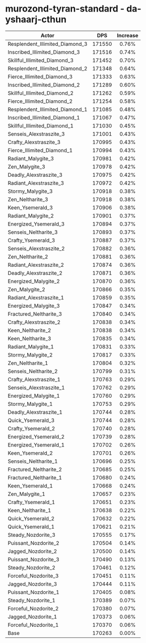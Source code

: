 # murozond-tyran-standard - da-yshaarj-cthun
| Actor | DPS | Increase |
|---|:---:|:---:|
|Resplendent_Illimited_Diamond_3|171550|0.76%|
|Inscribed_Illimited_Diamond_3|171516|0.74%|
|Skillful_Illimited_Diamond_3|171452|0.70%|
|Resplendent_Illimited_Diamond_2|171348|0.64%|
|Fierce_Illimited_Diamond_3|171333|0.63%|
|Inscribed_Illimited_Diamond_2|171289|0.60%|
|Skillful_Illimited_Diamond_2|171262|0.59%|
|Fierce_Illimited_Diamond_2|171254|0.58%|
|Resplendent_Illimited_Diamond_1|171085|0.48%|
|Inscribed_Illimited_Diamond_1|171067|0.47%|
|Skillful_Illimited_Diamond_1|171030|0.45%|
|Senseis_Alexstraszite_3|171001|0.43%|
|Crafty_Alexstraszite_3|170995|0.43%|
|Fierce_Illimited_Diamond_1|170994|0.43%|
|Radiant_Malygite_3|170981|0.42%|
|Zen_Malygite_3|170978|0.42%|
|Deadly_Alexstraszite_3|170975|0.42%|
|Radiant_Alexstraszite_3|170972|0.42%|
|Stormy_Malygite_3|170918|0.38%|
|Zen_Neltharite_3|170918|0.38%|
|Keen_Ysemerald_3|170906|0.38%|
|Radiant_Malygite_2|170901|0.37%|
|Energized_Ysemerald_3|170894|0.37%|
|Senseis_Neltharite_3|170893|0.37%|
|Crafty_Ysemerald_3|170887|0.37%|
|Senseis_Alexstraszite_2|170882|0.36%|
|Zen_Neltharite_2|170881|0.36%|
|Radiant_Alexstraszite_2|170874|0.36%|
|Deadly_Alexstraszite_2|170871|0.36%|
|Energized_Malygite_2|170870|0.36%|
|Zen_Malygite_2|170866|0.35%|
|Radiant_Alexstraszite_1|170859|0.35%|
|Energized_Malygite_3|170847|0.34%|
|Fractured_Neltharite_3|170840|0.34%|
|Crafty_Alexstraszite_2|170838|0.34%|
|Keen_Neltharite_2|170838|0.34%|
|Keen_Neltharite_3|170835|0.34%|
|Radiant_Malygite_1|170831|0.33%|
|Stormy_Malygite_2|170817|0.33%|
|Zen_Neltharite_1|170804|0.32%|
|Senseis_Neltharite_2|170799|0.31%|
|Crafty_Alexstraszite_1|170763|0.29%|
|Senseis_Alexstraszite_1|170762|0.29%|
|Energized_Malygite_1|170760|0.29%|
|Stormy_Malygite_1|170753|0.29%|
|Deadly_Alexstraszite_1|170744|0.28%|
|Quick_Ysemerald_3|170744|0.28%|
|Crafty_Ysemerald_2|170740|0.28%|
|Energized_Ysemerald_2|170739|0.28%|
|Energized_Ysemerald_1|170702|0.26%|
|Keen_Ysemerald_2|170701|0.26%|
|Senseis_Neltharite_1|170696|0.25%|
|Fractured_Neltharite_2|170685|0.25%|
|Fractured_Neltharite_1|170680|0.24%|
|Keen_Ysemerald_1|170668|0.24%|
|Zen_Malygite_1|170657|0.23%|
|Crafty_Ysemerald_1|170651|0.23%|
|Keen_Neltharite_1|170638|0.22%|
|Quick_Ysemerald_2|170632|0.22%|
|Quick_Ysemerald_1|170621|0.21%|
|Steady_Nozdorite_3|170555|0.17%|
|Puissant_Nozdorite_2|170504|0.14%|
|Jagged_Nozdorite_2|170500|0.14%|
|Puissant_Nozdorite_3|170490|0.13%|
|Steady_Nozdorite_2|170461|0.12%|
|Forceful_Nozdorite_3|170451|0.11%|
|Jagged_Nozdorite_3|170444|0.11%|
|Puissant_Nozdorite_1|170405|0.08%|
|Steady_Nozdorite_1|170389|0.07%|
|Forceful_Nozdorite_2|170380|0.07%|
|Jagged_Nozdorite_1|170373|0.06%|
|Forceful_Nozdorite_1|170370|0.06%|
|Base|170263|0.00%|

